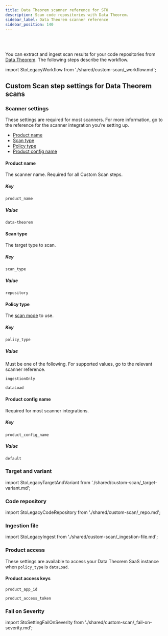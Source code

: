 ```yaml
---
title: Data Theorem scanner reference for STO
description: Scan code repositories with Data Theorem.
sidebar_label: Data Theorem scanner reference
sidebar_position: 140
---
```


<DocsTag   text="Code repo scanners"  backgroundColor= "#cbe2f9" textColor="#0b5cad" link="/docs/security-testing-orchestration/sto-techref-category/security-step-settings-reference#code-repo-scanners"  />
<DocsTag  text="Extraction" link="/docs/security-testing-orchestration/use-sto/orchestrate-and-ingest/sto-workflows-overview/#extraction-scans-in-sto" />
<DocsTag  text="Ingestion" link="/docs/security-testing-orchestration/use-sto/orchestrate-and-ingest/ingest-scan-results-into-an-sto-pipeline/" />
<br/>
<br/>

You can extract and ingest scan results for your code repositories from [Data Theorem](https://www.datatheorem.com/). The following steps describe the workflow. 

import StoLegacyWorkflow from './shared/custom-scan/_workflow.md';

<StoLegacyWorkflow />


## Custom Scan step settings for Data Theorem scans

### Scanner settings

These settings are required for most scanners. For more information, go to the reference for the scanner integration you're setting up.

- [Product name](#product-name)
- [Scan type](#scan-type)
- [Policy type](#policy-type)
- [Product config name](#product-config-name)


#### Product name

The scanner name. Required for all Custom Scan steps. 

##### Key
```
product_name
```

##### Value

```
data-theorem
```

#### Scan type

The target type to scan. 

##### Key
```
scan_type
```

##### Value

```
repository
```

#### Policy type

The [scan mode](/docs/security-testing-orchestration/use-sto/orchestrate-and-ingest/sto-workflows-overview) to use. 

##### Key
```
policy_type
```

##### Value

Must be one of the following. For supported values, go to the relevant scanner reference.

```
ingestionOnly
```
```
dataLoad
```

#### Product config name

Required for most scanner integrations. 

##### Key
```
product_config_name
```

##### Value

```
default
```

### Target and variant

import StoLegacyTargetAndVariant  from './shared/custom-scan/_target-variant.md';

<StoLegacyTargetAndVariant />


### Code repository

import StoLegacyCodeRepository  from './shared/custom-scan/_repo.md';

<StoLegacyCodeRepository />

<!-- 
### Data Theorem scan settings

* `product_name` = `data-theorem`
* `product_config_name` = `default`
* [`scan_type`](/docs/security-testing-orchestration/sto-techref-category/security-step-settings-reference#scanner-categories) = `repository`
* [`policy_type`](/docs/security-testing-orchestration/sto-techref-category/security-step-settings-reference#data-ingestion-methods) = `dataLoad` or `ingestionOnly`
* When [`policy_type`](/docs/security-testing-orchestration/sto-techref-category/security-step-settings-reference#data-ingestion-methods) = `dataLoad`:
	+ `product_app_id`
	+ `product_access_token`
* `fail_on_severity` - See [Fail on Severity](#fail-on-severity).

-->

### Ingestion file

import StoLegacyIngest from './shared/custom-scan/_ingestion-file.md'; 

<StoLegacyIngest />

### Product access

These settings are available to access your Data Theorem SaaS instance when `policy_type` is `dataLoad`. 

#### Product access keys
```
product_app_id
```
```
product_access_token
```

### Fail on Severity

import StoSettingFailOnSeverity from './shared/custom-scan/_fail-on-severity.md';

<StoSettingFailOnSeverity />





